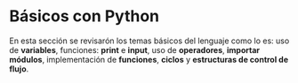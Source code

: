 # Básicos con Python

En esta sección se revisarón los temas básicos del lenguaje como lo es: uso de **variables**, funciones: **print** e **input**, uso de **operadores**, **importar módulos**, implementación de **funciones**, **ciclos** y **estructuras de control de flujo**.